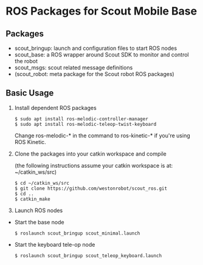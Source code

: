 # ROS Packages for Scout Mobile Base

## Packages

* scout_bringup: launch and configuration files to start ROS nodes 
* scout_base: a ROS wrapper around Scout SDK to monitor and control the robot
* scout_msgs: scout related message definitions
* (scout_robot: meta package for the Scout robot ROS packages)

## Basic Usage

1. Install dependent ROS packages

    ```
    $ sudo apt install ros-melodic-controller-manager
    $ sudo apt install ros-melodic-teleop-twist-keyboard
    ```

    Change ros-melodic-* in the command to ros-kinetic-* if you're using ROS Kinetic.

2. Clone the packages into your catkin workspace and compile

    (the following instructions assume your catkin workspace is at: ~/catkin_ws/src)

    ```
    $ cd ~/catkin_ws/src
    $ git clone https://github.com/westonrobot/scout_ros.git
    $ cd ..
    $ catkin_make
    ```

3. Launch ROS nodes
 
* Start the base node 

    ```
    $ roslaunch scout_bringup scout_minimal.launch
    ```
* Start the keyboard tele-op node

    ```
    $ roslaunch scout_bringup scout_teleop_keyboard.launch
    ```